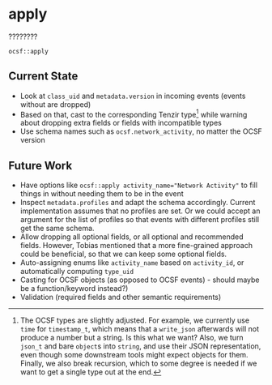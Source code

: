 # apply

????????

```tql
ocsf::apply
```

## Current State

- Look at `class_uid` and `metadata.version` in incoming events (events without are dropped)
- Based on that, cast to the corresponding Tenzir type[^1] while warning about dropping extra fields or fields with incompatible types
- Use schema names such as `ocsf.network_activity`, no matter the OCSF version

[^1]: The OCSF types are slightly adjusted. For example, we currently use `time` for `timestamp_t`, which means that a `write_json` afterwards will not produce a number but a string. Is this what we want? Also, we turn `json_t` and bare `object`s into `string`, and use their JSON representation, even though some downstream tools might expect objects for them. Finally, we also break recursion, which to some degree is needed if we want to get a single type out at the end.

## Future Work

- Have options like `ocsf::apply activity_name="Network Activity"` to fill things in without needing them to be in the event
- Inspect `metadata.profiles` and adapt the schema accordingly. Current implementation assumes that no profiles are set. Or we could accept an argument for the list of profiles so that events with different profiles still get the same schema.
- Allow dropping all optional fields, or all optional and recommended fields. However, Tobias mentioned that a more fine-grained approach could be beneficial, so that we can keep some optional fields.
- Auto-assigning enums like `activity_name` based on `activity_id`, or automatically computing `type_uid`
- Casting for OCSF objects (as opposed to OCSF events) - should maybe be a function/keyword instead?)
- Validation (required fields and other semantic requirements)
